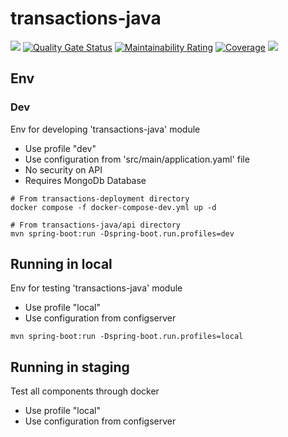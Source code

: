 # transactions-java

![](https://github.com/shaolin182/transactions-java/workflows/build/badge.svg)
[![Quality Gate Status](https://sonarcloud.io/api/project_badges/measure?project=org.transactions%3Atransactions-java-server&metric=alert_status)](https://sonarcloud.io/dashboard?id=org.transactions%3Atransactions-java-server)
[![Maintainability Rating](https://sonarcloud.io/api/project_badges/measure?project=org.transactions%3Atransactions-java-server&metric=sqale_rating)](https://sonarcloud.io/dashboard?id=org.transactions%3Atransactions-java-server)
[![Coverage](https://sonarcloud.io/api/project_badges/measure?project=org.transactions%3Atransactions-java-server&metric=coverage)](https://sonarcloud.io/dashboard?id=org.transactions%3Atransactions-java-server)
![](https://github.com/shaolin182/transactions-java/workflows/deploy/badge.svg)

## Env

### Dev

Env for developing 'transactions-java' module
- Use profile "dev"
- Use configuration from 'src/main/application.yaml' file
- No security on API
- Requires MongoDb Database

```
# From transactions-deployment directory
docker compose -f docker-compose-dev.yml up -d

# From transactions-java/api directory
mvn spring-boot:run -Dspring-boot.run.profiles=dev
```

## Running in local

Env for testing 'transactions-java' module
- Use profile "local"
- Use configuration from configserver

```
mvn spring-boot:run -Dspring-boot.run.profiles=local
```

## Running in staging

Test all components through docker
- Use profile "local"
- Use configuration from configserver

